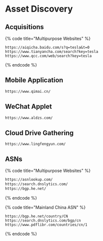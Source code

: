 # Asset Discovery

## Acquisitions

{% code title="Multipurpose Websites" %}
```
https://aiqicha.baidu.com/s?q=tesla&t=0
https://www.tianyancha.com/search?key=tesla
https://www.qcc.com/web/search?key=tesla
```
{% endcode %}

## Mobile Application

```bash
https://www.qimai.cn/
```

## WeChat Applet

```bash
https://www.aldzs.com/
```

## Cloud Drive Gathering

```
https://www.lingfengyun.com/
```

## ASNs

{% code title="Multipurpose Websites" %}
```bash
https://asnlookup.com/
https://search.dnslytics.com/
https://bgp.he.net/
```
{% endcode %}

{% code title="Mainland China ASN" %}
```
https://bgp.he.net/country/CN
https://search.dnslytics.com/bgp/cn
https://www.pdflibr.com/countries/cn/1
```
{% endcode %}
